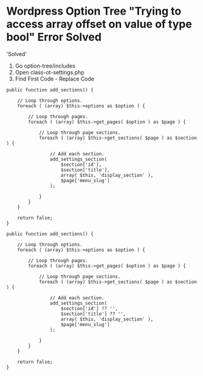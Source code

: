 # Wordpress Option Tree "Trying to access array offset on value of type bool" Error Solved

'Solved'

1. Go option-tree/includes
2. Open class-ot-settings.php
3. Find First Code - Replace Code

```
public function add_sections() {

	// Loop through options.
	foreach ( (array) $this->options as $option ) {

		// Loop through pages.
		foreach ( (array) $this->get_pages( $option ) as $page ) {

			// Loop through page sections.
			foreach ( (array) $this->get_sections( $page ) as $section ) {

				// Add each section.
				add_settings_section(
					$section['id'],
					$section['title'],
					array( $this, 'display_section' ),
					$page['menu_slug']
				);

			}
		}
	}

	return false;
}
```


```
public function add_sections() {

	// Loop through options.
	foreach ( (array) $this->options as $option ) {

		// Loop through pages.
		foreach ( (array) $this->get_pages( $option ) as $page ) {

			// Loop through page sections.
			foreach ( (array) $this->get_sections( $page ) as $section ) {

				// Add each section.
				add_settings_section(
					$section['id'] ?? '',
					$section['title'] ?? '',
					array( $this, 'display_section' ),
					$page['menu_slug']
				);

			}
		}
	}

	return false;
}
```
